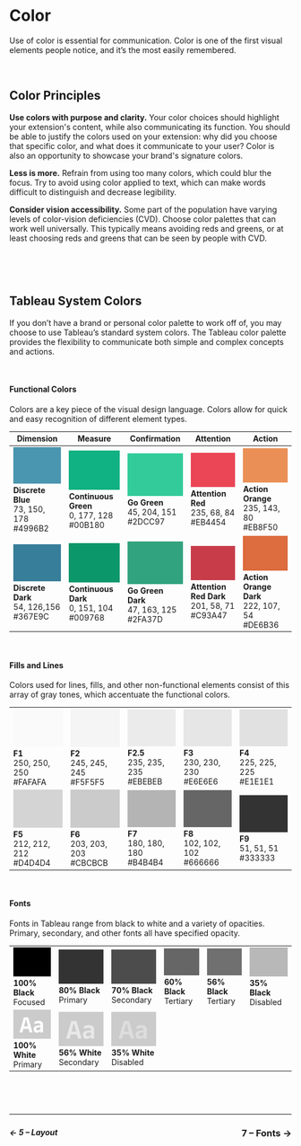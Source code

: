 # Color

Use of color is essential for communication. Color is one of the first visual elements people notice, and it’s the most easily remembered. 

&nbsp;

## Color Principles

**Use colors with purpose and clarity.** Your color choices should highlight your extension's content, while also communicating its function. You should be able to justify the colors used on your extension: why did you choose that specific color, and what does it communicate to your user? Color is also an opportunity to showcase your brand's signature colors.

**Less is more.** Refrain from using too many colors, which could blur the focus. Try to avoid using color applied to text, which can make words difficult to distinguish and decrease legibility. 

**Consider vision accessibility.** Some part of the population have varying levels of color-vision deficiencies (CVD). Choose color palettes that can work well universally. This typically means avoiding reds and greens, or at least choosing reds and greens that can be seen by people with CVD.

&nbsp;

&nbsp;

## Tableau System Colors

If you don’t have a brand or personal color palette to work off of, you may choose to use Tableau’s standard system colors. The Tableau color palette provides the flexibility to communicate both simple and complex concepts and actions. 

&nbsp;

#### Functional Colors

Colors are a key piece of the visual design language. Colors allow for quick and easy recognition of different element types.

| Dimension  |  Measure | Confirmation | Attention |  Action |
|---|---|---|---|---|
| ![Discrete Blue](imgs/6-discrete%20blue.png)<br>**Discrete Blue**<br>73, 150, 178<br>#4996B2 | ![Continuous Green](imgs/6-continuous%20green.png)<br>**Continuous Green**<br>0, 177, 128<br>#00B180 | ![Go Green](imgs/6-go%20green.png)<br>**Go Green**<br>45, 204, 151<br>#2DCC97 | ![Attention Red](imgs/6-attention%20red.png)<br>**Attention Red**<br>235, 68, 84<br>#EB4454 | ![Action Orange](imgs/6-action%20orange.png)<br>**Action Orange**<br>235, 143, 80<br>#EB8F50 | 
| ![Discrete Dark](imgs/6-discrete%20dark.png)<br>**Discrete Dark**<br>54, 126,156<br>#367E9C | ![Continuous Dark](imgs/6-continuous%20dark.png)<br>**Continuous Dark**<br>0, 151, 104<br>#009768 | ![Go Green Dark](imgs/6-go%20green%20dark.png)<br>**Go Green Dark**<br>47, 163, 125<br>#2FA37D | ![Attention Red Dark](imgs/6-attention%20red%20dark.png)<br>**Attention Red Dark**<br>201, 58, 71<br>#C93A47 | ![Action Orange Dark](imgs/6-action%20orange%20dark.png)<br>**Action Orange Dark**<br>222, 107, 54<br>#DE6B36 |

&nbsp;

#### Fills and Lines

Colors used for lines, fills, and other non-functional elements consist of this array of gray tones, which accentuate the functional colors.

|   |   |   |   |   |
|---|---|---|---|---|
| ![F1](imgs/6-F1.png)<br>**F1**<br>250, 250, 250<br>#FAFAFA | ![F2](imgs/6-F2.png)<br>**F2**<br>245, 245, 245<br>#F5F5F5 | ![F2.5](imgs/6-F2.5.png)<br>**F2.5**<br>235, 235, 235<br>#EBEBEB | ![F3](imgs/6-F3.png)<br>**F3**<br>230, 230, 230<br>#E6E6E6 | ![F4](imgs/6-F4.png)<br>**F4**<br>225, 225, 225<br>#E1E1E1 |
| ![F5](imgs/6-F5.png)<br>**F5**<br>212, 212, 212<br>#D4D4D4 | ![F6](imgs/6-F6.png)<br>**F6**<br>203, 203, 203<br>#CBCBCB | ![F7](imgs/6-F7.png)<br>**F7**<br>180, 180, 180<br>#B4B4B4 | ![F8](imgs/6-F8.png)<br>**F8**<br>102, 102, 102<br>#666666 | ![F9](imgs/6-F9.png)<br>**F9**<br>51, 51, 51<br>#333333 |

&nbsp;

#### Fonts

Fonts in Tableau range from black to white and a variety of opacities. Primary, secondary, and other fonts all have specified opacity.

|   |   |   |   |   |   |
|---|---|---|---|---|---|
| ![100% Black](imgs/6-100%20black.png)<br>**100% Black**<br>Focused | ![80% Black](imgs/6-80%20black.png)<br>**80% Black**<br>Primary | ![70% Black](imgs/6-70%20black.png)<br>**70% Black**<br>Secondary | ![60% Black](imgs/6-60%20black.png)<br>**60% Black**<br>Tertiary | ![56% Black](imgs/6-56%20black.png)<br>**56% Black**<br>Tertiary | ![35% Black](imgs/6-35%20black.png)<br>**35% Black**<br>Disabled
| ![100% White](imgs/6-100%20white.png)<br>**100% White**<br>Primary | ![56% White](imgs/6-56%20white.png)<br>**56% White**<br>Secondary | ![35% White](imgs/6-35%20white.png)<br>**35% White**<br>Disabled

&nbsp;

&nbsp;


---

### <div id="expand-box"><div id="expand-box-header">[<span style="float: right;">7 – Fonts &#8594; </span>](7%20-%20Fonts.md)</div></div>

##### <div id="expand-box"><div id="expand-box-header">[<span style="float: left;">&#8592; 5 – Layout</span>](5%20-%20Layout.md)</div></div> 
